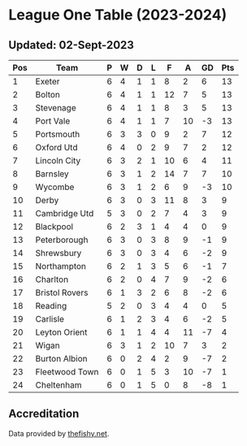 # League One Table (2023-2024)
## Updated: 02-Sept-2023

| Pos | Team | P | W | D | L | F | A | GD | Pts |
| --- | --- | --- | --- | --- | --- | --- | --- | --- | --- |
| 1 | Exeter | 6 | 4 | 1 | 1 | 8 | 2 | 6 | 13 |
| 2 | Bolton | 6 | 4 | 1 | 1 | 12 | 7 | 5 | 13 |
| 3 | Stevenage | 6 | 4 | 1 | 1 | 8 | 3 | 5 | 13 |
| 4 | Port Vale | 6 | 4 | 1 | 1 | 7 | 10 | -3 | 13 |
| 5 | Portsmouth | 6 | 3 | 3 | 0 | 9 | 2 | 7 | 12 |
| 6 | Oxford Utd | 6 | 4 | 0 | 2 | 9 | 7 | 2 | 12 |
| 7 | Lincoln City | 6 | 3 | 2 | 1 | 10 | 6 | 4 | 11 |
| 8 | Barnsley | 6 | 3 | 1 | 2 | 14 | 7 | 7 | 10 |
| 9 | Wycombe | 6 | 3 | 1 | 2 | 6 | 9 | -3 | 10 |
| 10 | Derby | 6 | 3 | 0 | 3 | 11 | 8 | 3 | 9 |
| 11 | Cambridge Utd | 5 | 3 | 0 | 2 | 7 | 4 | 3 | 9 |
| 12 | Blackpool | 6 | 2 | 3 | 1 | 4 | 4 | 0 | 9 |
| 13 | Peterborough | 6 | 3 | 0 | 3 | 8 | 9 | -1 | 9 |
| 14 | Shrewsbury | 6 | 3 | 0 | 3 | 4 | 6 | -2 | 9 |
| 15 | Northampton | 6 | 2 | 1 | 3 | 5 | 6 | -1 | 7 |
| 16 | Charlton | 6 | 2 | 0 | 4 | 7 | 9 | -2 | 6 |
| 17 | Bristol Rovers | 6 | 1 | 3 | 2 | 6 | 8 | -2 | 6 |
| 18 | Reading | 5 | 2 | 0 | 3 | 4 | 4 | 0 | 5 |
| 19 | Carlisle | 6 | 1 | 2 | 3 | 4 | 6 | -2 | 5 |
| 20 | Leyton Orient | 6 | 1 | 1 | 4 | 4 | 11 | -7 | 4 |
| 21 | Wigan | 6 | 3 | 1 | 2 | 10 | 7 | 3 | 2 |
| 22 | Burton Albion | 6 | 0 | 2 | 4 | 2 | 9 | -7 | 2 |
| 23 | Fleetwood Town | 6 | 0 | 1 | 5 | 3 | 10 | -7 | 1 |
| 24 | Cheltenham | 6 | 0 | 1 | 5 | 0 | 8 | -8 | 1 |

## Accreditation 

Data provided by [thefishy.net](https://www.thefishy.net/).